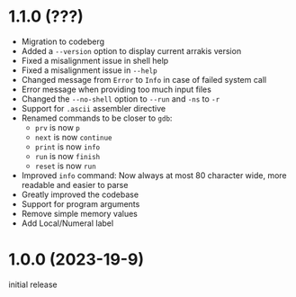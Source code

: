 # 1.1.0 (???)

- Migration to codeberg
- Added a `--version` option to display current arrakis version
- Fixed a misalignment issue in shell help
- Fixed a misalignment issue in `--help`
- Changed message from `Error` to `Info` in case of failed system call
- Error message when providing too much input files
- Changed the `--no-shell` option to `--run` and `-ns` to `-r`
- Support for `.ascii` assembler directive
- Renamed commands to be closer to `gdb`:
  + `prv` is now `p`
  + `next` is now `continue`
  + `print` is now `info`
  + `run` is now `finish`
  + `reset` is now `run`
- Improved `info` command: Now always at most 80 character wide, more readable
  and easier to parse
- Greatly improved the codebase
- Support for program arguments
- Remove simple memory values
- Add Local/Numeral label

# 1.0.0 (2023-19-9)

initial release


